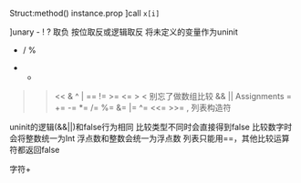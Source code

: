 Struct:method()
instance.prop
]call
`x[i]`

]unary - ! ? 取负 按位取反或逻辑取反 将未定义的变量作为uninit

* / %
+ -
>> <<
&
^
|
== != >= <= > < 别忘了做数组比较
&&
||
Assignments = += -= *= /= %= &= |= ^= <<= >>=
, 列表构造符

uninit的逻辑(&&||)和false行为相同
比较类型不同时会直接得到false
比较数字时会将整数统一为Int
浮点数和整数会统一为浮点数
列表只能用==，其他比较运算符都返回false

字符+